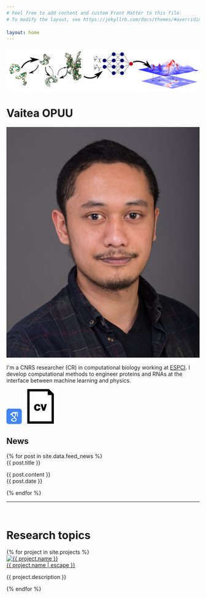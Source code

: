 ```yaml
---
# Feel free to add content and custom Front Matter to this file.
# To modify the layout, see https://jekyllrb.com/docs/themes/#overriding-theme-defaults

layout: home
---
```


<!-- <div class="bandeau-croc-bottom" style="background-image: url('./assets/images/banner/glob.png');"></div> -->
<img src="./assets/images/banner/glob.png">

<div class="content-wrapper">
  <div class="main-content">
    <div class="lab-description-box">
    <h1>Vaitea OPUU</h1>
    <img src="assets/images/vopuu.png" alt="Greetings" class="lab-thumbnail">
    <p>
    I'm a CNRS researcher (CR) in computational biology working at <a href="https://www.lbe.espci.fr/home/">ESPCI</a>.
    I develop computational methods to engineer proteins and RNAs at the interface between machine learning and physics.
    </p>
    <strong><a href="https://scholar.google.com/citations?user=QjPCEicAAAAJ&hl=en&oi=ao"><img src="assets/images/google-scholar-svgrepo-com.svg" style="max-width: 40px" alt=""/></a></strong>
    <strong><a href="./assets/cv/cv.pdf"><img src="assets/images/cv-file-interface-symbol-svgrepo-com.svg" alt=""/></a></strong>
  </div>
</div>

<div class="news-feed">
    <h2 class="feed-title">News</h2>
    <div class="feed">
      {% for post in site.data.feed_news %}
      <div class="feed-item">
        <span class="feed-title">{{ post.title }}</span>
        <p class="feed-text">{{ post.content }}<br><span class="feed-date">{{ post.date }}</span></p>
      </div>
      {% endfor %}
    </div>
  </div>
</div>

<hr class="custom-hr">
<br>

# Research topics
<div class="gallery">
  {% for project in site.projects %}
    <div class="research-card">
      <div class="gallery-info">
        <a class="research-link" href="{{ project.url | relative_url }}">
        <img src="{{ project.image }}" alt="{{ project.name }}" class="research-thumbnail">
        <br>
          {{ project.name | escape }}
        </a>
        <p>{{ project.description }}</p>
      </div>
    </div>
  {% endfor %}
</div>
